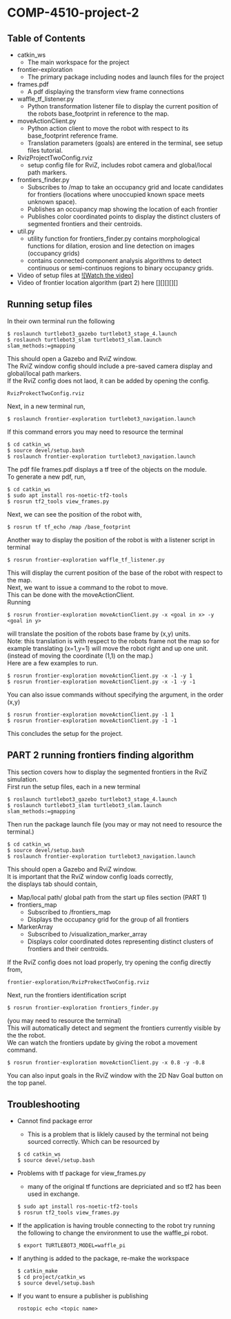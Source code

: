 # COMP-4510-project-2

## Table of Contents

- catkin_ws
    - The main workspace for the project
- frontier-exploration
    - The primary package including nodes and launch files for the project
- frames.pdf
    - A pdf displaying the transform view frame connections
- waffle_tf_listener.py
    - Python transformation listener file to display the current position of the robots
    base_footprint in reference to the map.
- moveActionClient.py
    - Python action client to move the robot with respect to its base_footprint reference frame.
    - Translation parameters (goals) are entered in the terminal, see setup files tutorial.
- RvizProjectTwoConfig.rviz
    - setup config file for RviZ, includes robot camera and global/local path markers.
- frontiers_finder.py
    - Subscribes to /map to take an occupancy grid and locate candidates for frontiers (locations where unoccupied known space meets unknown space).
    - Publishes an occupancy map showing the location of each frontier
    - Publishes color coordinated points to display the distinct clusters of segmented frontiers and their centroids. 
- util.py
    - utility function for frontiers_finder.py contains morphological functions for dilation, erosion and line detection on images (occupancy grids)
    - contains connected component analysis algorithms to detect continuous or semi-continuos regions to binary occupancy grids.
- Video of setup files at
[![Watch the video]](https://www.youtube.com/watch?v=dVd2kIACvE8)
- Video of frontier location algorithm (part 2) here [][][][][]

## Running setup files

In their own terminal run the following

```console
$ roslaunch turtlebot3_gazebo turtlebot3_stage_4.launch
$ roslaunch turtlebot3_slam turtlebot3_slam.launch slam_methods:=gmapping
```

This should open a Gazebo and RviZ window.  
The RviZ window config should include a pre-saved camera display and global/local path markers.  
If the RviZ config does not laod, it can be added by opening the config.  
```console
RvizProkectTwoConfig.rviz
```

Next, in a new terminal run,
```console
$ roslaunch frontier-exploration turtlebot3_navigation.launch
```
If this command errors you may need to resource the terminal
```console
$ cd catkin_ws
$ source devel/setup.bash
$ roslaunch frontier-exploration turtlebot3_navigation.launch
```
The pdf file frames.pdf displays a tf tree of the objects on the module.  
To generate a new pdf, run,
```console
$ cd catkin_ws
$ sudo apt install ros-noetic-tf2-tools
$ rosrun tf2_tools view_frames.py
```
Next, we can see the position of the robot with,
```console
$ rosrun tf tf_echo /map /base_footprint
```
Another way to display the position of the robot is with a listener script in terminal
```console
$ rosrun frontier-exploration waffle_tf_listener.py
```
This will display the current position of the base of the robot with respect to the map.  
Next, we want to issue a command to the robot to move.  
This can be done with the moveActionClient.  
Running  
```console
$ rosrun frontier-exploration moveActionClient.py -x <goal in x> -y <goal in y>
```
will translate the position of the robots base frame by (x,y) units.  
Note: this translation is with respect to the robots frame not the map so for example
translating (x=1,y=1) will move the robot right and up one unit. (instead of moving the coordinate (1,1) on the map.)  
Here are a few examples to run.
```console
$ rosrun frontier-exploration moveActionClient.py -x -1 -y 1
$ rosrun frontier-exploration moveActionClient.py -x -1 -y -1
```
You can also issue commands without specifying the argument, in the order (x,y)
```console
$ rosrun frontier-exploration moveActionClient.py -1 1
$ rosrun frontier-exploration moveActionClient.py -1 -1
```
This concludes the setup for the project.


## PART 2 running frontiers finding algorithm
This section covers how to display the segmented frontiers in the RviZ simulation.  
First run the setup files, each in a new terminal
```console
$ roslaunch turtlebot3_gazebo turtlebot3_stage_4.launch
$ roslaunch turtlebot3_slam turtlebot3_slam.launch slam_methods:=gmapping
```
Then run the package launch file (you may or may not need to resource the terminal.)
```console
$ cd catkin_ws
$ source devel/setup.bash
$ roslaunch frontier-exploration turtlebot3_navigation.launch
```
This should open a Gazebo and RviZ window.  
It is important that the RviZ window config loads correctly,  
the displays tab should contain,  
- Map/local path/ global path from the start up files section (PART 1)
- frontiers_map
    - Subscribed to /frontiers_map
    - Displays the occupancy grid for the group of all frontiers
- MarkerArray
    - Subscribed to /visualization_marker_array
    - Displays color coordinated dotes representing distinct clusters of frontiers and their centroids.  
 
If the RviZ config does not load properly, try opening the config directly from,  
```console
frontier-exploration/RvizProkectTwoConfig.rviz
```

Next, run the frontiers identification script
```console
$ rosrun frontier-exploration frontiers_finder.py
```
(you may need to resource the terminal)  
This will automatically detect and segment the frontiers currently visible by the the robot.  
We can watch the frontiers update by giving the robot a movement command.
```console
$ rosrun frontier-exploration moveActionClient.py -x 0.8 -y -0.8
```
You can also input goals in the RviZ window with the 2D Nav Goal button on the top panel.



##  Troubleshooting

- Cannot find package error
    - This is a problem that is liklely caused by the terminal not being sourced correctly.
    Which can be resourced by
    ```console
    $ cd catkin_ws
    $ source devel/setup.bash
    ```

- Problems with tf package for view_frames.py
    - many of the original tf functions are depriciated and so tf2 has been used in exchange.
    ```console
    $ sudo apt install ros-noetic-tf2-tools
    $ rosrun tf2_tools view_frames.py
    ```

- If the application is having trouble connecting to the robot try running the following to change the environment to use the waffle_pi robot.
    ```console
    $ export TURTLEBOT3_MODEL=waffle_pi
    ```

- If anything is added to the package, re-make the workspace
    ```console
    $ catkin_make
    $ cd project/catkin_ws
    $ source devel/setup.bash
    ```
- If you want to ensure a publisher is publishing
    ```console
    rostopic echo <topic name>
    ```


